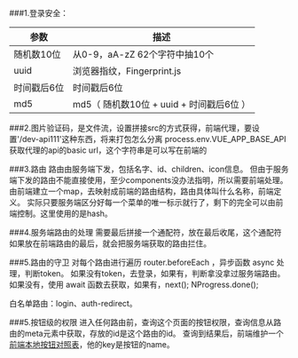###1.登录安全：

| 参数 | 描述 |
| -------- | -------- |
| 随机数10位 | 从0-9，aA-zZ 62个字符中抽10个 |
| uuid | 浏览器指纹，Fingerprint.js |
| 时间戳后6位 | 时间戳后6位 |
| md5 | md5（ 随机数10位 + uuid + 时间戳后6位 ）|


###2.图片验证码，是文件流，设置拼接src的方式获得，前端代理，要设置'/dev-api111'这种东西，将来打包怎么分离
process.env.VUE_APP_BASE_API获取代理的api的basic url，这个字符串是可以写在前端的

###3.路由
路由由服务端下发，包括名字、id、children、icon信息。
但由于服务端下发的路由不能直接使用，至少components没办法指明，所以需要前端处理。
由前端建立一个map，去映射成前端的路由结构，路由具体叫什么名称，前端定义。
实际只要服务端区分好每一个菜单的唯一标示就行了，剩下的完全可以由前端控制。这里使用的是hash。

###4.服务端路由的处理
需要最后拼接一个通配符，放在最后收尾，这个通配符如果放在前端路由的最后，就会把服务端获取的路由拦住。

###5.路由的守卫
对每个路由进行遍历 router.beforeEach ，异步函数 async 处理，判断token。
如果没有token，去登录，如果有，判断拿没拿过服务端路由。
如果没有，使用 await 函数去获取，如果有，next(); NProgress.done();

白名单路由：login、auth-redirect。


###5.按钮级的权限
进入任何路由前，查询这个页面的按钮权限，查询信息从路由的meta元素中获取，存放的id是这个路由的id。
查询到结果后，前端维护一个[前端本地按钮对照表](../src/button/asyncButtonsMap.js)，他的key是按钮的name。
